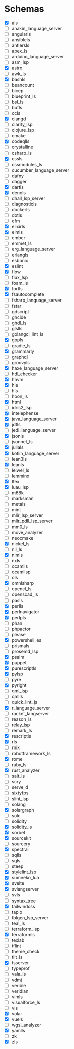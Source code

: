 # Schemas

- [x] als
- [ ] anakin_language_server
- [ ] angularls
- [ ] ansiblels
- [ ] antlersls
- [ ] apex_ls
- [ ] arduino_language_server
- [ ] asm_lsp
- [x] astro
- [ ] awk_ls
- [x] bashls
- [ ] beancount
- [ ] bicep
- [ ] blueprint_ls
- [ ] bsl_ls
- [ ] bufls
- [ ] ccls
- [x] clangd
- [ ] clarity_lsp
- [ ] clojure_lsp
- [ ] cmake
- [x] codeqlls
- [ ] crystalline
- [ ] csharp_ls
- [x] cssls
- [ ] cssmodules_ls
- [ ] cucumber_language_server
- [ ] dafny
- [ ] dagger
- [x] dartls
- [x] denols
- [ ] dhall_lsp_server
- [ ] diagnosticls
- [ ] dockerls
- [ ] dotls
- [ ] efm
- [x] elixirls
- [x] elmls
- [ ] ember
- [ ] emmet_ls
- [ ] erg_language_server
- [ ] erlangls
- [ ] esbonio
- [x] eslint
- [x] flow
- [ ] flux_lsp
- [ ] foam_ls
- [x] fortls
- [x] fsautocomplete
- [ ] fsharp_language_server
- [ ] fstar
- [ ] gdscript
- [ ] ghcide
- [ ] ghdl_ls
- [ ] glslls
- [ ] golangci_lint_ls
- [x] gopls
- [ ] gradle_ls
- [x] grammarly
- [ ] graphql
- [ ] groovyls
- [x] haxe_language_server
- [ ] hdl_checker
- [x] hhvm
- [x] hie
- [ ] hls
- [ ] hoon_ls
- [x] html
- [ ] idris2_lsp
- [x] intelephense
- [x] java_language_server
- [x] jdtls
- [ ] jedi_language_server
- [x] jsonls
- [ ] jsonnet_ls
- [x] julials
- [x] kotlin_language_server
- [ ] lean3ls
- [x] leanls
- [ ] lelwel_ls
- [ ] lemminx
- [x] ltex
- [x] luau_lsp
- [ ] m68k
- [ ] marksman
- [ ] metals
- [ ] mint
- [ ] mlir_lsp_server
- [ ] mlir_pdll_lsp_server
- [ ] mm0_ls
- [ ] move_analyzer
- [ ] neocmake
- [x] nickel_ls
- [ ] nil_ls
- [x] nimls
- [ ] nxls
- [ ] ocamlls
- [ ] ocamllsp
- [ ] ols
- [x] omnisharp
- [ ] opencl_ls
- [ ] openscad_ls
- [ ] pasls
- [x] perlls
- [x] perlnavigator
- [x] perlpls
- [ ] phan
- [ ] phpactor
- [ ] please
- [x] powershell_es
- [ ] prismals
- [ ] prosemd_lsp
- [x] psalm
- [x] puppet
- [x] purescriptls
- [x] pylsp
- [ ] pyre
- [x] pyright
- [ ] qml_lsp
- [ ] qmlls
- [ ] quick_lint_js
- [x] r_language_server
- [ ] racket_langserver
- [ ] reason_ls
- [ ] relay_lsp
- [ ] remark_ls
- [x] rescriptls
- [x] rls
- [ ] rnix
- [ ] robotframework_ls
- [x] rome
- [ ] ruby_ls
- [x] rust_analyzer
- [ ] salt_ls
- [ ] scry
- [ ] serve_d
- [ ] sixtyfps
- [ ] slint_lsp
- [ ] solang
- [x] solargraph
- [ ] solc
- [ ] solidity
- [x] solidity_ls
- [x] sorbet
- [x] sourcekit
- [ ] sourcery
- [x] spectral
- [ ] sqlls
- [ ] sqls
- [ ] steep
- [x] stylelint_lsp
- [x] sumneko_lua
- [x] svelte
- [x] svlangserver
- [ ] svls
- [ ] syntax_tree
- [x] tailwindcss
- [ ] taplo
- [ ] tblgen_lsp_server
- [ ] teal_ls
- [ ] terraform_lsp
- [x] terraformls
- [ ] texlab
- [ ] tflint
- [ ] theme_check
- [ ] tilt_ls
- [x] tsserver
- [ ] typeprof
- [ ] vala_ls
- [ ] vdmj
- [ ] verible
- [ ] veridian
- [ ] vimls
- [ ] visualforce_ls
- [ ] vls
- [x] volar
- [x] vuels
- [ ] wgsl_analyzer
- [x] yamlls
- [ ] zk
- [x] zls